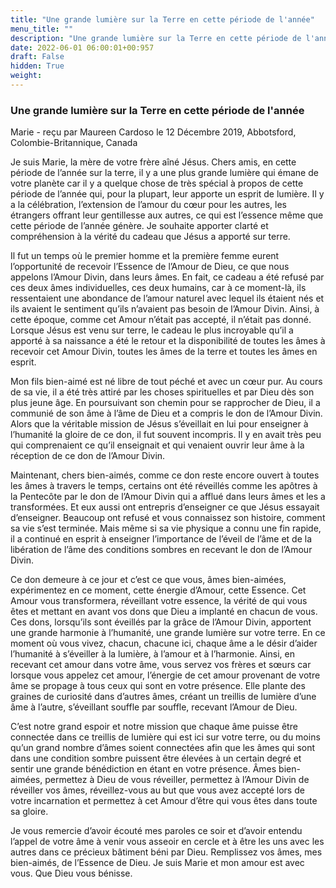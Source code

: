 ```yaml
---
title: "Une grande lumière sur la Terre en cette période de l'année"
menu_title: ""
description: "Une grande lumière sur la Terre en cette période de l'année"
date: 2022-06-01 06:00:01+00:957
draft: False
hidden: True
weight:
---
```

### Une grande lumière sur la Terre en cette période de l'année

Marie - reçu par Maureen Cardoso le 12 Décembre 2019, Abbotsford, Colombie-Britannique, Canada

Je suis Marie, la mère de votre frère aîné Jésus. Chers amis, en cette période de l’année sur la terre, il y a une plus grande lumière qui émane de votre planète car il y a quelque chose de très spécial à propos de cette période de l’année qui, pour la plupart, leur apporte un esprit de lumière. Il y a la célébration, l’extension de l’amour du cœur pour les autres, les étrangers offrant leur gentillesse aux autres, ce qui est l’essence même que cette période de l’année génère. Je souhaite apporter clarté et compréhension à la vérité du cadeau que Jésus a apporté sur terre.

Il fut un temps où le premier homme et la première femme eurent l’opportunité de recevoir l’Essence de l’Amour de Dieu, ce que nous appelons l’Amour Divin, dans leurs âmes. En fait, ce cadeau a été refusé par ces deux âmes individuelles, ces deux humains, car à ce moment-là, ils ressentaient une abondance de l’amour naturel avec lequel ils étaient nés et ils avaient le sentiment qu’ils n’avaient pas besoin de l’Amour Divin. Ainsi, à cette époque, comme cet Amour n’était pas accepté, il n’était pas donné. Lorsque Jésus est venu sur terre, le cadeau le plus incroyable qu’il a apporté à sa naissance a été le retour et la disponibilité de toutes les âmes à recevoir cet Amour Divin, toutes les âmes de la terre et toutes les âmes en esprit.

Mon fils bien-aimé est né libre de tout péché et avec un cœur pur. Au cours de sa vie, il a été très attiré par les choses spirituelles et par Dieu dès son plus jeune âge. En poursuivant son chemin pour se rapprocher de Dieu, il a communié de son âme à l’âme de Dieu et a compris le don de l’Amour Divin. Alors que la véritable mission de Jésus s’éveillait en lui pour enseigner à l’humanité la gloire de ce don, il fut souvent incompris. Il y en avait très peu qui comprenaient ce qu’il enseignait et qui venaient ouvrir leur âme à la réception de ce don de l’Amour Divin.

Maintenant, chers bien-aimés, comme ce don reste encore ouvert à toutes les âmes à travers le temps, certains ont été réveillés comme les apôtres à la Pentecôte par le don de l’Amour Divin qui a afflué dans leurs âmes et les a transformées. Et eux aussi ont entrepris d’enseigner ce que Jésus essayait d’enseigner. Beaucoup ont refusé et vous connaissez son histoire, comment sa vie s’est terminée. Mais même si sa vie physique a connu une fin rapide, il a continué en esprit à enseigner l’importance de l’éveil de l’âme et de la libération de l’âme des conditions sombres en recevant le don de l’Amour Divin.

Ce don demeure à ce jour et c’est ce que vous, âmes bien-aimées, expérimentez en ce moment, cette énergie d’Amour, cette Essence. Cet Amour vous transformera, réveillant votre essence, la vérité de qui vous êtes et mettant en avant vos dons que Dieu a implanté en chacun de vous. Ces dons, lorsqu’ils sont éveillés par la grâce de l’Amour Divin, apportent une grande harmonie à l’humanité, une grande lumière sur votre terre. En ce moment où vous vivez, chacun, chacune ici, chaque âme a le désir d’aider l’humanité à s’éveiller à la lumière, à l’amour et à l’harmonie. Ainsi, en recevant cet amour dans votre âme, vous servez vos frères et sœurs car lorsque vous appelez cet amour, l’énergie de cet amour provenant de votre âme se propage à tous ceux qui sont en votre présence. Elle plante des graines de curiosité dans d’autres âmes, créant un treillis de lumière d’une âme à l’autre, s’éveillant souffle par souffle, recevant l’Amour de Dieu.

C’est notre grand espoir et notre mission que chaque âme puisse être connectée dans ce treillis de lumière qui est ici sur votre terre, ou du moins qu’un grand nombre d’âmes soient connectées afin que les âmes qui sont dans une condition sombre puissent être élevées à un certain degré et sentir une grande bénédiction en étant en votre présence. Âmes bien-aimées, permettez à Dieu de vous réveiller, permettez à l’Amour Divin de réveiller vos âmes, réveillez-vous au but que vous avez accepté lors de votre incarnation et permettez à cet Amour d’être qui vous êtes dans toute sa gloire.

Je vous remercie d’avoir écouté mes paroles ce soir et d’avoir entendu l’appel de votre âme à venir vous asseoir en cercle et à être les uns avec les autres dans ce précieux bâtiment béni par Dieu. Remplissez vos âmes, mes bien-aimés, de l’Essence de Dieu. Je suis Marie et mon amour est avec vous. Que Dieu vous bénisse.



